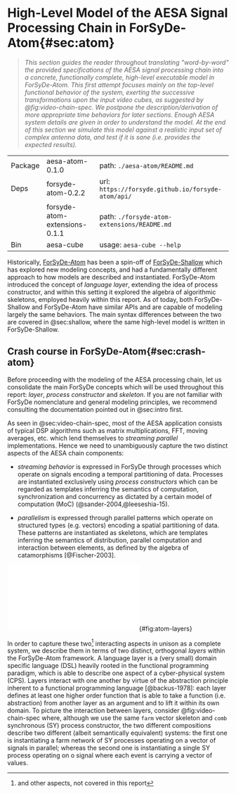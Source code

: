 # High-Level Model of the AESA Signal Processing Chain in ForSyDe-Atom{#sec:atom}

> _This section guides the reader throughout translating "word-by-word" the provided
> specifications of the AESA signal processing chain into a concrete, functionally
> complete, high-level executable model in ForSyDe-Atom. This first attempt focuses
> mainly on the top-level functional behavior of the system, exerting the successive
> transformations upon the input video cubes, as suggested by @fig:video-chain-spec.
> We postpone the description/derivation of more appropriate time behaviors for later
> sections. Enough AESA system details are given in order to understand the model. At
> the end of this section we simulate this model against a realistic input set of
> complex antenna data, and test if it is sane (i.e. provides the expected results)._

|         |                               |                                                    |
| -----   | ----------------------------- | -------------------------------------------------- |
| Package | aesa-atom-0.1.0               | path: `./aesa-atom/README.md`                      |
| Deps    | forsyde-atom-0.2.2            | url: `https://forsyde.github.io/forsyde-atom/api/` |
|         | forsyde-atom-extensions-0.1.1 | path: `./forsyde-atom-extensions/README.md`        |
| Bin     | aesa-cube                     | usage: `aesa-cube --help`                          |


Historically, [ForSyDe-Atom](https://forsyde.github.io/forsyde-atom/) has been a
spin-off of [ForSyDe-Shallow](https://forsyde.github.io/forsyde-shallow/) which has
explored new modeling concepts, and had a fundamentally different approach to how
models are described and instantiated. ForSyDe-Atom introduced the concept of
*language layer*, extending the idea of process constructor, and within this setting
it explored the algebra of algorithmic skeletons, employed heavily within this
report. As of today, both ForSyDe-Shallow and ForSyDe-Atom have similar APIs and are
capable of modeling largely the same behaviors. The main syntax differences between the
two are covered in @sec:shallow, where the same high-level model is written in
ForSyDe-Shallow.

## Crash course in ForSyDe-Atom{#sec:crash-atom}

Before proceeding with the modeling of the AESA processing chain, let us consolidate
the main ForSyDe concepts which will be used throughout this report: *layer*, *process
constructor* and *skeleton*. If you are not familiar with ForSyDe nomenclature and
general modeling principles, we recommend consulting the documentation pointed out in
@sec:intro first.

As seen in @sec:video-chain-spec, most of the AESA application consists of typical DSP
algorithms such as matrix multiplications, FFT, moving averages, etc. which lend
themselves to *streaming parallel* implementations. Hence we need to unambiguously
capture the two distinct aspects of the AESA chain components:

* *streaming behavior* is expressed in ForSyDe through processes which operate on
  signals encoding a temporal partitioning of data. Processes are instantiated
  exclusively using *process constructors* which can be regarded as templates
  inferring the semantics of computation, synchronization and concurrency as dictated
  by a certain model of computation (MoC) (@sander-2004,@leeseshia-15).
  
* *parallelism* is expressed through parallel patterns which operate on structured
  types (e.g. vectors) encoding a spatial partitioning of data. These patterns are
  instantiated as skeletons, which are templates inferring the semantics of
  distribution, parallel computation and interaction between elements, as defined by
  the algebra of catamorphisms [@Fischer-2003].

![Depiction of layer usage: (left) skeleton networks of processes; (right) processes of skeleton functions](figs/layers.pdf){#fig:atom-layers}

In order to capture these two[^1] interacting aspects in unison as a complete system,
we describe them in terms of two distinct, orthogonal *layers* within the ForSyDe-Atom
framework. A language layer is a (very small) domain specific language (DSL) heavily
rooted in the functional programming paradigm, which is able to describe one aspect of
a cyber-physical system (CPS). Layers interact with one another by virtue of the
abstraction principle inherent to a functional programming language [@backus-1978]:
each layer defines at least one higher order function that is able to take a function
(i.e. abstraction) from another layer as an argument and to lift it within its own
domain. To picture the interaction between layers, consider @fig:video-chain-spec
where, although we use the same `farm` vector skeleton and `comb` synchronous (SY)
process constructor, the two different compositions describe two different (albeit
semantically equivalent) systems: the first one is instantiating a farm network of SY
processes operating on a vector of signals in parallel; whereas the second one is
instantiating a single SY process operating on o  signal where each event is carrying
a vector of values.

[^1]: and other aspects, not covered in this report

<!-- Historically, it has been the "playground" for -->
<!-- developing and applying modeling concepts such as algorithmic skeletons (parallel -->
<!-- patterns) and applicative-style modeling in ForSyDe. For more information on the main -->
<!-- concepts behind ForSyDe-Atom see [@ungureanu17]. From the point of view of user -->
<!-- experience however, the API is pretty much identical to ForSyDe-Shallow's, with the -->
<!-- following two main differences: -->

<!--  * the user has more control of which libraries are -->
<!--    imported. Functions are not distinguished by their suffix any -->
<!--    longer, which means that multiple libraries export functions which -->
<!--    deliberately share the same name. As such, the suggested -->
<!--    programming style for mixed-library designs is to alias the -->
<!--    imported library (e.g. `import ForSyDe.Atom.MoC.SY as SY`) and -->
<!--    reference the function using the alias as a prefix (e.g. `SY.mealy` -->
<!--    instead of `mealySY` in ForSyDe-Shallow). -->

<!--  * some of ForSyDe's "canonical" names for process constructors -->
<!--    inspired from functional programming have been replaced with more -->
<!--    suggestive names inspired from component-based modeling, which are -->
<!--    denoting common building blocks, relevant to their domain. For -->
<!--    example `mapSY` is now called `SY.comb11`; `zipWithSY` is now -->
<!--    called `SY.comb21`; `zipWithV` is now called `V.farm21`, etc. -->

<!-- In this section we approach modeling the AESA application from two -->
<!-- different point of views: the first one is a direct translation of the -->
<!-- ForSyDe-Shallow implementation from [@sec:shallow], and it models the -->
<!-- signal processing chain as a pipe of processes working on _parallel -->
<!-- data_ organinzed in matrices or cubes; the second approach is to model -->
<!-- the data path from each individual antenna element by describing -->
<!-- parallelism at a _process network_ level (e.g. process farms), similar -->
<!-- to how [@sec:int-shallow] has been described. We show that the second -->
<!-- approach enables opportunities for exploitation and design space -->
<!-- exploration at a more fine-grained level. -->

